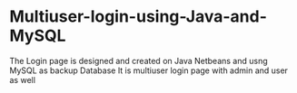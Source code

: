 # Multiuser-login-using-Java-and-MySQL
The Login page is designed and created on Java Netbeans and usng MySQL as backup Database
It is multiuser login page with admin and user as well
